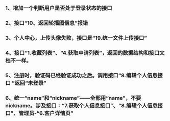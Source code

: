 ### 1、增加一个判断用户是否处于登录状态的接口

### 2、接口“10、返回轮播图信息”报错

### 3、个人中心，上传头像失败，接口是“19.统一文件上传接口”

### 4、接口“1.收藏列表”、“4.获取申请列表”，返回的数据结构和接口文档不一样。

### 5、注册时，验证码已经验证成功之后。调用接口“8.编辑个人信息接口 ”返回“未登录”

### 6、统一“name”和“nickname”——全部用“name”，不要nickname。涉及接口：“7.获取个人信息接口”、“8.编辑个人信息接口”、管理员-“6.客户详情页”